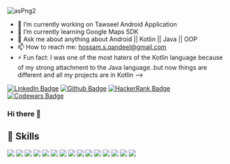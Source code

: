 ![asPng2](https://user-images.githubusercontent.com/63760755/186248846-52ab6cb6-53c2-42cc-8578-407ab461f9dd.png)

- 🔭 I’m currently working on Tawseel Android Application
- 🌱 I’m currently learning Google Maps SDK
- 💬 Ask me about anything about Android || Kotlin || Java || OOP
- 📫 How to reach me: hossam.s.qandeel@gmail.com
- ⚡ Fun fact: I was one of the most haters of the Kotlin language because of my strong attachment to the Java language..but now things are different and all my projects are in Kotlin
-->

[![LinkedIn Badge](https://img.shields.io/badge/LinkedIn-Profile-informational?style=flat&logo=linkedin&logoColor=white&color=0D76A8)](https://www.linkedin.com/in/hossamqandeel/)  [![Github Badge](https://img.shields.io/badge/Github-Profile-informational?style=flat&logo=github&logoColor=white&color=0D76A8)](https://github.com/hossamqandel)  [![HackerRank Badge](https://img.shields.io/badge/HackerRank-Profile-informational?style=flat&logo=hackerrank&logoColor=white&color=29b85d)](https://www.hackerrank.com/hossamegyqandel?hr_r=1)  [![Codewars Badge](https://img.shields.io/badge/Codewars-Profile-informational?style=flat&logo=codewars&logoColor=white&color=ab341d)](https://www.codewars.com/users/Hossam%20Qandeel)

### Hi there 👋

## 💼 Skills

![](https://img.shields.io/badge/Code-Java-informational?style=flat&logo=java&logoColor=white&color=4AB197)
![](https://img.shields.io/badge/Code-Kotlin-informational?style=flat&logo=kotlin&logoColor=magenta&color=4AB197)
![](https://img.shields.io/badge/Code-OOP-informational?style=flat&logo=oop&logoColor=white&color=4AB197)
![](https://img.shields.io/badge/Code-Android-informational?style=flat&logo=android&logoColor=UFO_Green&color=4AB197)
![](https://img.shields.io/badge/Code-Firebase-informational?style=flat&logo=firebase&logoColor=yello&color=f7c52a)
![](https://img.shields.io/badge/Code-Room_Databse-informational?style=flat&logo=roomdatabase&logoColor=white&color=4AB197)
![](https://img.shields.io/badge/Code-Kotlin_Coroutines-informational?style=flat&logo=coroutines&logoColor=white&color=4AB197)
![](https://img.shields.io/badge/Code-MVVM-informational?style=flat&logo=mvvm&logoColor=white&color=4AB197)
![](https://img.shields.io/badge/Code-Dagger_Hilt-informational?style=flat&logo=daggerhilt&logoColor=white&color=4AB197)
![](https://img.shields.io/badge/Code-REST_APIs-informational?style=flat&logo=restapis&logoColor=white&color=4AB197)
![](https://img.shields.io/badge/Code-Navigation-informational?style=flat&logo=navigation&logoColor=white&color=4AB197)
![](https://img.shields.io/badge/Code-RxJava-informational?style=flat&logo=rxjava&logoColor=white&color=4AB197)
![](https://img.shields.io/badge/Tools-Git-informational?style=flat&logo=git&logoColor=cinnabar&color=4AB197)
![](https://img.shields.io/badge/Tools-Clean_Architecture-informational?style=flat&logo=clean_architecture&logoColor=cinnabar&color=4AB197)
![](https://img.shields.io/badge/SpringBoot-6DB33F?style=flat-square&logo=Spring&logoColor=white)


